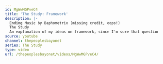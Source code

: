 ```yaml
---
id: MgWwMGPveC4
title: 'The Study: Framework'
description: |-
  Ending Music by Baphometrix (missing credit, oops!)
  The Study
  An explanation of my ideas on framework, since I'm sure that question will need answering
source: youtube
channel: thepeoplesbayonet
series: The Study
type: video
url: /thepeoplesbayonet/videos/MgWwMGPveC4/
---
```

